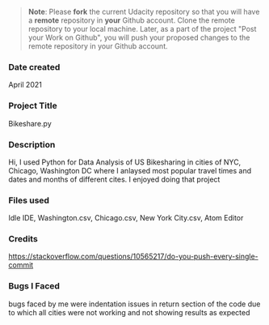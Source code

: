 >**Note**: Please **fork** the current Udacity repository so that you will have a **remote** repository in **your** Github account. Clone the remote repository to your local machine. Later, as a part of the project "Post your Work on Github", you will push your proposed changes to the remote repository in your Github account.

### Date created
April 2021

### Project Title
Bikeshare.py

### Description
Hi,
I used Python for Data Analysis of US Bikesharing in cities of NYC, Chicago, Washington DC where I anlaysed most popular travel times and dates and months of different cites. I enjoyed doing that project

### Files used
Idle IDE, Washington.csv, Chicago.csv, New York City.csv, Atom Editor

### Credits
https://stackoverflow.com/questions/10565217/do-you-push-every-single-commit
### Bugs I Faced
bugs faced by me were indentation issues in return section of the code due to which all cities were not working and not showing results as expected
